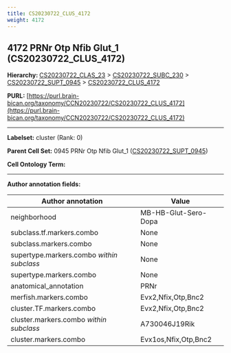 ```yaml
---
title: CS20230722_CLUS_4172
weight: 4172
---
```

## 4172 PRNr Otp Nfib Glut_1 (CS20230722_CLUS_4172)
<b>Hierarchy: </b>
[CS20230722_CLAS_23](../CS20230722_CLAS_23) >
[CS20230722_SUBC_230](../CS20230722_SUBC_230) >
[CS20230722_SUPT_0945](../CS20230722_SUPT_0945) >
[CS20230722_CLUS_4172](../CS20230722_CLUS_4172)

**PURL:** [https://purl.brain-bican.org/taxonomy/CCN20230722/CS20230722_CLUS_4172](https://purl.brain-bican.org/taxonomy/CCN20230722/CS20230722_CLUS_4172)

---


**Labelset:** cluster (Rank: 0)

**Parent Cell Set:** 0945 PRNr Otp Nfib Glut_1 ([CS20230722_SUPT_0945](../CS20230722_SUPT_0945))



**Cell Ontology Term:** 

[MARKER GENES.]: #


---

[TRANSFERRED ANNOTATIONS.]: #


[AUTHOR ANNOTATION FIELDS.]: #


**Author annotation fields:**

| Author annotation | Value |
|-------------------|-------|
|neighborhood|MB-HB-Glut-Sero-Dopa|
|subclass.tf.markers.combo|None|
|subclass.markers.combo|None|
|supertype.markers.combo _within subclass_|None|
|supertype.markers.combo|None|
|anatomical_annotation|PRNr|
|merfish.markers.combo|Evx2,Nfix,Otp,Bnc2|
|cluster.TF.markers.combo|Evx2,Nfix,Otp,Bnc2|
|cluster.markers.combo _within subclass_|A730046J19Rik|
|cluster.markers.combo|Evx1os,Nfix,Otp,Bnc2|
